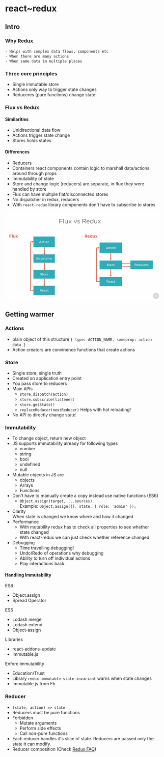# react~redux

## Intro

### Why Redux
    - Helps with complex data flows, components etc
    - When there are many actions
    - When same data in multiple places

### Three core principles
- Single immutable store
- Actions only way to trigger state changes
- Reduceres (pure functions) change state

### Flux vs Redux
#### Similarities
- Unidirectional data flow
- Actions trigger state change
- Stores holds states


#### Differences
- Reducers
- Containers react components contain logic to marshall data/actions around through props
- Immutability of state
- Store and change logic (reducers) are separate, in flux they were handled by store
- Flux can have multiple flat/disconnected stores
- No dispatcher in redux, reducers
- With `react-redux` library components don't have to subscribe to stores

![Flux vs Redux](./img/flux_redux.png)


## Getting warmer

### Actions
- plain object of this structure `{ type: ACTION_NAME, someprop: action data }`
- Action creators are convinence functions that create actions

### Store
- Single store, single truth
- Created on application entry point
- You pass store to reducers
- Main APIs
    - `store.dispatch(action)`
    - `store.subscribe(listener)`
    - `store.getState()`
    - `replaceReducer(nextReducer)`
        Helps with hot reloading!
- No API to directly change state!

### Immutability
- To change object, return new object
- JS supports immutability already for following types
    - number
    - string
    - bool
    - undefined
    - null
- Mutable objects in JS are
    - objects
    - Arrays
    - Functions
- Don't have to manually create a copy instead use native functions (ES6)
    - `Object.assign(target, ...sources)`  
    Example: `Object.assign({}, state, { role: 'admin' });`
- Clarity  
    When state is changed we know where and how it changed
- Performance
    - With mutability redux has to check all properties to see whether state
    changed
    - With react-redux we can just check whether reference changed
- Debugging
    - Time travelling debugging!
    - Undo/Redo of operations why debugging
    - Ability to turn off individual actions
    - Play interactions back

#### Handling Immutability
ES6
- Object.assign
- Spread Operator

ES5
- Lodash merge
- Lodash extend
- Object-assign

Libraries
- react-addons-update
- Immutable.js

Enfore immutability
- Education/Trust
- Library `redux-immutable-state-invariant` warns when state changes
- Immutable.js from Fb

### Reducer
- `(state, action) => state`
- Reducers must be pure functions
- Forbidden
    - Mutate arguments
    - Perform side effects
    - Call non-pure functions
- Each reducer handles it's slice of state. Reducers are passed only the state
  it can modify.
- Reducer composition (Check [Redux
  FAQ](https://redux.js.org/docs/faq/Actions.html#is-there-always-a-one-to-one-mapping-between-reducers-and-actions))

